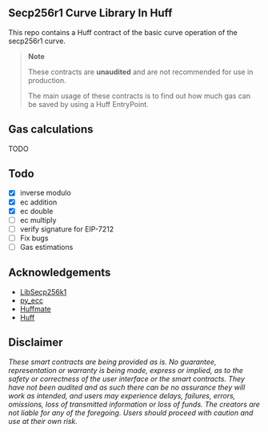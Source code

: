 ## Secp256r1 Curve Library In Huff

This repo contains a Huff contract of the basic curve operation of the secp256r1 curve.

> **Note**
>
> These contracts are **unaudited** and are not recommended for use in production.
>
> The main usage of these contracts is to find out how much gas can be saved by using a Huff EntryPoint.

## Gas calculations

TODO

## Todo


 - [x] inverse modulo
 - [x] ec addition
 - [x] ec double
 - [ ] ec multiply
 - [ ] verify signature for EIP-7212
 - [ ] Fix bugs
 - [ ] Gas estimations

## Acknowledgements


- [LibSecp256k1](https://github.com/chronicleprotocol/scribe/blob/main/src/libs/LibSecp256k1.sol)
- [py_ecc](https://github.com/ethereum/py_ecc/blob/master/py_ecc/secp256k1/secp256k1.py)
- [Huffmate](https://github.com/huff-language/huffmate)
- [Huff](https://huff.sh)

## Disclaimer

_These smart contracts are being provided as is. No guarantee, representation or warranty is being made, express or implied, as to the safety or correctness of the user interface or the smart contracts. They have not been audited and as such there can be no assurance they will work as intended, and users may experience delays, failures, errors, omissions, loss of transmitted information or loss of funds. The creators are not liable for any of the foregoing. Users should proceed with caution and use at their own risk._